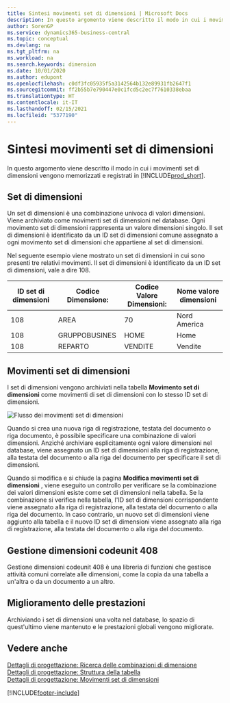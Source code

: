 ```yaml
---
title: Sintesi movimenti set di dimensioni | Microsoft Docs
description: In questo argomento viene descritto il modo in cui i movimenti set di dimensioni vengono memorizzati e registrati in Dynamcis 365.
author: SorenGP
ms.service: dynamics365-business-central
ms.topic: conceptual
ms.devlang: na
ms.tgt_pltfrm: na
ms.workload: na
ms.search.keywords: dimension
ms.date: 10/01/2020
ms.author: edupont
ms.openlocfilehash: c0df3fc05935f5a3142564b132e89931fb2647f1
ms.sourcegitcommit: ff2b55b7e790447e0c1fcd5c2ec7f7610338ebaa
ms.translationtype: HT
ms.contentlocale: it-IT
ms.lasthandoff: 02/15/2021
ms.locfileid: "5377190"
---
```

# <a name="dimension-set-entries-overview"></a>Sintesi movimenti set di dimensioni
In questo argomento viene descritto il modo in cui i movimenti set di dimensioni vengono memorizzati e registrati in [!INCLUDE[prod_short](includes/prod_short.md)].  

## <a name="dimension-sets"></a>Set di dimensioni  
Un set di dimensioni è una combinazione univoca di valori dimensioni. Viene archiviato come movimenti set di dimensioni nel database. Ogni movimento set di dimensioni rappresenta un valore dimensioni singolo. Il set di dimensioni è identificato da un ID set di dimensioni comune assegnato a ogni movimento set di dimensioni che appartiene al set di dimensioni.  

Nel seguente esempio viene mostrato un set di dimensioni in cui sono presenti tre relativi movimenti. Il set di dimensioni è identificato da un ID set di dimensioni, vale a dire 108.  

|ID set di dimensioni|Codice Dimensione:|Codice Valore Dimensioni:|Nome valore dimensioni|  
|----------------------|--------------------|--------------------------|--------------------------|  
|108|AREA|70|Nord America|  
|108|GRUPPOBUSINES|HOME|Home|  
|108|REPARTO|VENDITE|Vendite|  

## <a name="dimension-set-entries"></a>Movimenti set di dimensioni  
I set di dimensioni vengono archiviati nella tabella **Movimento set di dimensioni** come movimenti di set di dimensioni con lo stesso ID set di dimensioni.  

![Flusso dei movimenti set di dimensioni](media/dimensionentrynav7.png "Flusso dei movimenti set di dimensioni")  

Quando si crea una nuova riga di registrazione, testata del documento o riga documento, è possibile specificare una combinazione di valori dimensioni. Anziché archiviare esplicitamente ogni valore dimensioni nel database, viene assegnato un ID set di dimensioni alla riga di registrazione, alla testata del documento o alla riga del documento per specificare il set di dimensioni.  

Quando si modifica e si chiude la pagina **Modifica movimenti set di dimensioni** , viene eseguito un controllo per verificare se la combinazione dei valori dimensioni esiste come set di dimensioni nella tabella. Se la combinazione si verifica nella tabella, l'ID set di dimensioni corrispondente viene assegnato alla riga di registrazione, alla testata del documento o alla riga del documento. In caso contrario, un nuovo set di dimensioni viene aggiunto alla tabella e il nuovo ID set di dimensioni viene assegnato alla riga di registrazione, alla testata del documento o alla riga del documento.

## <a name="codeunit-408-dimension-management"></a>Gestione dimensioni codeunit 408
Gestione dimensioni codeunit 408 è una libreria di funzioni che gestisce attività comuni correlate alle dimensioni, come la copia da una tabella a un'altra o da un documento a un altro.

## <a name="performance-improvement"></a>Miglioramento delle prestazioni  
Archiviando i set di dimensioni una volta nel database, lo spazio di quest'ultimo viene mantenuto e le prestazioni globali vengono migliorate.  

## <a name="see-also"></a>Vedere anche  
[Dettagli di progettazione: Ricerca delle combinazioni di dimensione](design-details-searching-for-dimension-combinations.md)   
[Dettagli di progettazione: Struttura della tabella](design-details-table-structure.md)   
[Dettagli di progettazione: Movimenti set di dimensioni](design-details-dimension-set-entries.md)   


[!INCLUDE[footer-include](includes/footer-banner.md)]